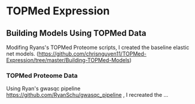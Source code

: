 # TOPMed Expression
## Building Models Using TOPMed Data
Modifing Ryans's TOPMed Proteome scripts, I created the baseline elastic net models. (https://github.com/chrisnguyen11/TOPMed-Expression/tree/master/Building-TOPMed-Models)
### TOPMed Proteome Data
Using Ryan's gwasqc pipeline https://github.com/RyanSchu/gwasqc_pipeline , I recreated the ...
